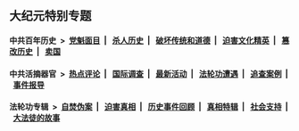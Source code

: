 ## 大纪元特别专题

#### 中共百年历史 &nbsp;>&nbsp; [党魁面目](indexes/nf1176107/README.md?02060430) &nbsp;| &nbsp; [杀人历史](indexes/nf1176106/README.md?02060430) &nbsp;| &nbsp; [破坏传统和道德](indexes/nf1176106/README.md?02060430) &nbsp;| &nbsp; [迫害文化精英](indexes/nf1176111/README.md?02060430) &nbsp;| &nbsp; [篡改历史](indexes/nf1176115/README.md?02060430) &nbsp;| &nbsp; [卖国](indexes/nf1176117/README.md?02060430) 

#### 中共活摘器官 &nbsp;>&nbsp; [热点评论](indexes/nf5879/README.md?02060430) &nbsp;| &nbsp; [国际调查](indexes/nf5947/README.md?02060430) &nbsp;| &nbsp; [最新活动](indexes/nf5883/README.md?02060430) &nbsp;| &nbsp; [法轮功遭遇](indexes/nf5881/README.md?02060430) &nbsp;| &nbsp; [追查案例](indexes/nf5880/README.md?02060430) &nbsp;| &nbsp; [事件报导](indexes/nf5877/README.md?02060430) 

#### 法轮功专辑 &nbsp;>&nbsp; [自焚伪案](indexes/nf5562/README.md?02060430) &nbsp;| &nbsp; [迫害真相](indexes/nf4379/README.md?02060430) &nbsp;| &nbsp; [历史事件回顾](indexes/nf5793/README.md?02060430) &nbsp;| &nbsp; [真相特辑](indexes/nf4389/README.md?02060430) &nbsp;| &nbsp; [社会支持](indexes/nf4386/README.md?02060430) &nbsp;| &nbsp; [大法徒的故事](indexes/nf1147481/README.md?02060430) 
